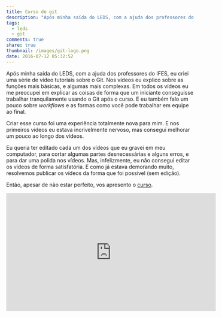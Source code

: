 ```yaml
---
title: Curso de git
description: "Após minha saída do LEDS, com a ajuda dos professores do IFES, eu criei uma série de vídeo tutoriais sobre o Git."
tags:
  - leds
  - git
comments: true
share: true
thumbnail: /images/git-logo.png
date: 2016-07-12 05:32:52
---
```


Após minha saída do LEDS, com a ajuda dos professores do IFES, eu criei uma série de vídeo tutoriais sobre o Git. Nos vídeos eu explico sobre as funções mais básicas, e algumas mais complexas. Em todos os vídeos eu me preocupei em explicar as coisas de forma que um iniciante conseguisse trabalhar tranquilamente usando o Git após o curso. E eu também falo um pouco sobre *workflows* e as formas como você pode trabalhar em equipe ao final.

Criar esse curso foi uma experiência totalmente nova para mim. E nos primeiros vídeos eu estava incrivelmente nervoso, mas consegui melhorar um pouco ao longo dos vídeos.

Eu queria ter editado cada um dos vídeos que eu gravei em meu computador, para cortar algumas partes desnecessárias e alguns erros, e para dar uma polida nos vídeos. Mas, infelizmente, eu não consegui editar os vídeos de forma satisfatória. E como já estava demorando muito, resolvemos publicar os vídeos da forma que foi possível (sem edição).

Então, apesar de não estar perfeito, vos apresento o [curso][curso].

[curso]: https://youtu.be/TC5r2qGiqcI?list=PLo7sFyCeiGUdIyEmHdfbuD2eR4XPDqnN2

<iframe width="560" height="315" src="https://www.youtube.com/embed/TC5r2qGiqcI?list=PLo7sFyCeiGUdIyEmHdfbuD2eR4XPDqnN2" frameborder="0" allowfullscreen></iframe>
